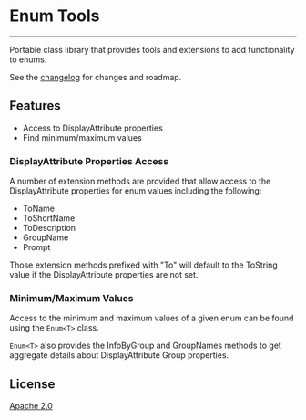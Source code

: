 # Enum Tools

--------------------------

Portable class library that provides tools and extensions to add functionality to enums.

See the [changelog](CHANGELOG.md) for changes and roadmap.

## Features

- Access to DisplayAttribute properties
- Find minimum/maximum values

### DisplayAttribute Properties Access
A number of extension methods are provided that allow access to the DisplayAttribute properties for enum values including the following:
- ToName
- ToShortName
- ToDescription
- GroupName
- Prompt

Those extension methods prefixed with "To" will default to the ToString value if the DisplayAttribute properties are not set.

### Minimum/Maximum Values
Access to the minimum and maximum values of a given enum can be found using the `Enum<T>` class.

`Enum<T>` also provides the InfoByGroup and GroupNames methods to get aggregate details about DisplayAttribute Group properties.

## License
[Apache 2.0](LICENSE)